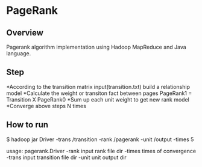 # PageRank

## Overview
Pagerank algorithm implementation using Hadoop MapReduce and Java language.

## Step
*According to the transition matrix input(transition.txt) build a relationship model
*Calculate the weight or transiton fact between pages
  PageRank1 = Transition X PageRank0
*Sum up each unit weight to get new rank model
*Converge above steps N times

## How to run
$ hadoop jar Driver -trans /transition -rank /pagerank -unit /output -times 5

usage: pagerank.Driver
 -rank <arg>    input rank file dir
 -times <arg>   times of convergence
 -trans <arg>   input transition file dir
 -unit <arg>    unit output dir
